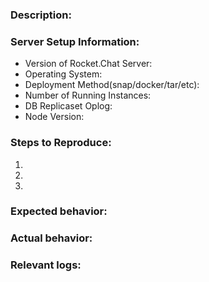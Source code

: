 <!-- 

Please see our guide for opening issues: https://rocket.chat/docs/contributing/reporting-issues

If you have questions or are looking for help/support please see: https://rocket.chat/docs/getting-support

If you are experiencing a bug please search our issues to be sure it is not already present: https://github.com/RocketChat/Rocket.Chat/issues

-->

### Description:

<!-- Description of the issue -->

### Server Setup Information:

* Version of Rocket.Chat Server:
* Operating System:
* Deployment Method(snap/docker/tar/etc):
* Number of Running Instances: 
* DB Replicaset Oplog:
* Node Version:

### Steps to Reproduce:

1. <!-- First Step -->
2. <!-- Second Step -->
3. <!-- and so on... -->

### Expected behavior:

<!-- What you expect to happen -->

### Actual behavior:

<!-- What actually happens -->

### Relevant logs:
<!-- For more information about collecting logs please see: https://rocket.chat/docs/contributing/reporting-issues#gathering-logs -->
